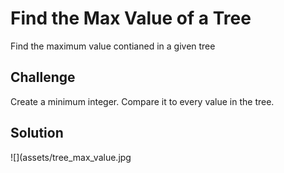 # Find the Max Value of a Tree
Find the maximum value contianed in a given tree

## Challenge
Create a minimum integer.
Compare it to every value in the tree.

## Solution
![](assets/tree_max_value.jpg
